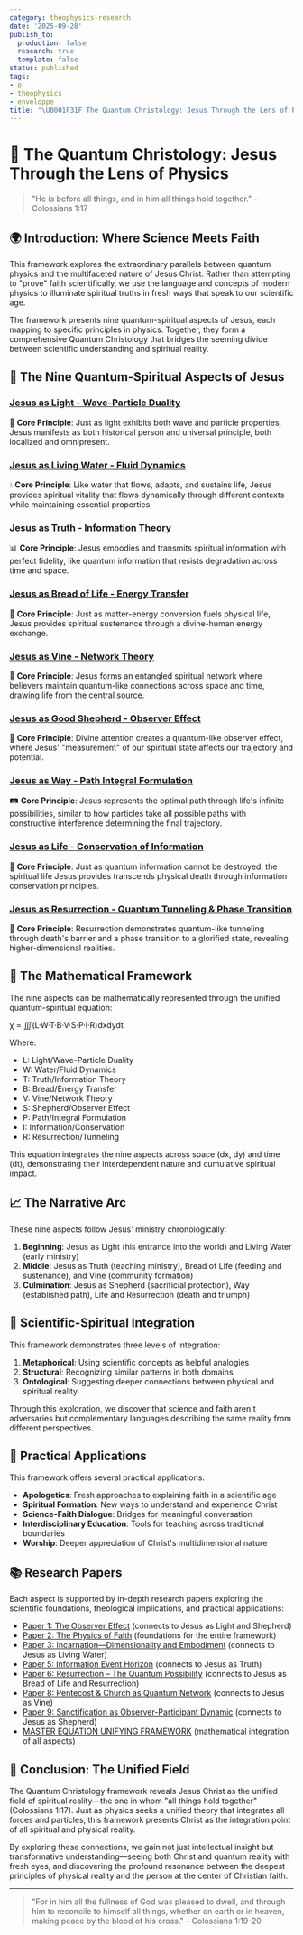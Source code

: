 ```yaml
---
category: theophysics-research
date: '2025-09-28'
publish_to:
  production: false
  research: true
  template: false
status: published
tags:
- o
- theophysics
- enveloppe
title: "\U0001F31F The Quantum Christology: Jesus Through the Lens of Physics"
---
```

   
# 🌟 The Quantum Christology: Jesus Through the Lens of Physics   
   
> "He is before all things, and in him all things hold together." - Colossians 1:17   
   
## 🌍 Introduction: Where Science Meets Faith   
   
This framework explores the extraordinary parallels between quantum physics and the multifaceted nature of Jesus Christ. Rather than attempting to "prove" faith scientifically, we use the language and concepts of modern physics to illuminate spiritual truths in fresh ways that speak to our scientific age.   
   
The framework presents nine quantum-spiritual aspects of Jesus, each mapping to specific principles in physics. Together, they form a comprehensive Quantum Christology that bridges the seeming divide between scientific understanding and spiritual reality.   
   
## 🧩 The Nine Quantum-Spiritual Aspects of Jesus   
   
### [Jesus as Light - Wave-Particle Duality](Jesus%20as%20Light%20-%20Wave-Particle%20Duality.md)   
🌟 **Core Principle**: Just as light exhibits both wave and particle properties, Jesus manifests as both historical person and universal principle, both localized and omnipresent.   
   
### [Jesus as Living Water - Fluid Dynamics](Jesus%20as%20Living%20Water%20-%20Fluid%20Dynamics.md)   
💧 **Core Principle**: Like water that flows, adapts, and sustains life, Jesus provides spiritual vitality that flows dynamically through different contexts while maintaining essential properties.   
   
### [Jesus as Truth - Information Theory](Jesus%20as%20Truth%20-%20Information%20Theory.md)   
📊 **Core Principle**: Jesus embodies and transmits spiritual information with perfect fidelity, like quantum information that resists degradation across time and space.   
   
### [Jesus as Bread of Life - Energy Transfer](Jesus%20as%20Bread%20of%20Life%20-%20Energy%20Transfer.md)   
🍞 **Core Principle**: Just as matter-energy conversion fuels physical life, Jesus provides spiritual sustenance through a divine-human energy exchange.   
   
### [Jesus as Vine - Network Theory](Jesus%20as%20Vine%20-%20Network%20Theory.md)   
🌿 **Core Principle**: Jesus forms an entangled spiritual network where believers maintain quantum-like connections across space and time, drawing life from the central source.   
   
### [Jesus as Good Shepherd - Observer Effect](Jesus%20as%20Good%20Shepherd%20-%20Observer%20Effect.md)   
🐑 **Core Principle**: Divine attention creates a quantum-like observer effect, where Jesus' "measurement" of our spiritual state affects our trajectory and potential.   
   
### [Jesus as Way - Path Integral Formulation](Jesus%20as%20Way%20-%20Path%20Integral%20Formulation.md)   
🛤️ **Core Principle**: Jesus represents the optimal path through life's infinite possibilities, similar to how particles take all possible paths with constructive interference determining the final trajectory.   
   
### [Jesus as Life - Conservation of Information](Loose%20MD/Jesus%20as%20Life%20-%20Conservation%20of%20Information.md)   
🌱 **Core Principle**: Just as quantum information cannot be destroyed, the spiritual life Jesus provides transcends physical death through information conservation principles.   
   
### [Jesus as Resurrection - Quantum Tunneling & Phase Transition](Loose%20MD/Jesus%20as%20Resurrection%20-%20Quantum%20Tunneling%20&%20Phase%20Transition.md)   
🌅 **Core Principle**: Resurrection demonstrates quantum-like tunneling through death's barrier and a phase transition to a glorified state, revealing higher-dimensional realities.   
   
## 🧪 The Mathematical Framework   
   
The nine aspects can be mathematically represented through the unified quantum-spiritual equation:   
   
χ = ∭(L·W·T·B·V·S·P·I·R)dxdydt   
   
Where:   
   
- L: Light/Wave-Particle Duality   
- W: Water/Fluid Dynamics   
- T: Truth/Information Theory   
- B: Bread/Energy Transfer   
- V: Vine/Network Theory   
- S: Shepherd/Observer Effect   
- P: Path/Integral Formulation   
- I: Information/Conservation   
- R: Resurrection/Tunneling   
   
This equation integrates the nine aspects across space (dx, dy) and time (dt), demonstrating their interdependent nature and cumulative spiritual impact.   
   
## 📈 The Narrative Arc   
   
These nine aspects follow Jesus' ministry chronologically:   
   
1. **Beginning**: Jesus as Light (his entrance into the world) and Living Water (early ministry)   
2. **Middle**: Jesus as Truth (teaching ministry), Bread of Life (feeding and sustenance), and Vine (community formation)   
3. **Culmination**: Jesus as Shepherd (sacrificial protection), Way (established path), Life and Resurrection (death and triumph)   
   
## 🔮 Scientific-Spiritual Integration   
   
This framework demonstrates three levels of integration:   
   
1. **Metaphorical**: Using scientific concepts as helpful analogies   
2. **Structural**: Recognizing similar patterns in both domains   
3. **Ontological**: Suggesting deeper connections between physical and spiritual reality   
   
Through this exploration, we discover that science and faith aren't adversaries but complementary languages describing the same reality from different perspectives.   
   
## 🧠 Practical Applications   
   
This framework offers several practical applications:   
   
   
- **Apologetics**: Fresh approaches to explaining faith in a scientific age   
- **Spiritual Formation**: New ways to understand and experience Christ   
- **Science-Faith Dialogue**: Bridges for meaningful conversation   
- **Interdisciplinary Education**: Tools for teaching across traditional boundaries   
- **Worship**: Deeper appreciation of Christ's multidimensional nature   
   
## 📚 Research Papers   
   
Each aspect is supported by in-depth research papers exploring the scientific foundations, theological implications, and practical applications:   
   
   
- [Paper 1: The Observer Effect](Paper%201:%20The%20Observer%20Effect.md) (connects to Jesus as Light and Shepherd)   
- [Paper 2: The Physics of Faith](Paper%202:%20The%20Physics%20of%20Faith.md) (foundations for the entire framework)   
- [Paper 3: Incarnation—Dimensionality and Embodiment](Paper%203:%20Incarnation%E2%80%94Dimensionality%20and%20Embodiment.md) (connects to Jesus as Living Water)   
- [Paper 5: Information Event Horizon](Paper%205:%20Information%20Event%20Horizon.md) (connects to Jesus as Truth)   
- [Paper 6: Resurrection – The Quantum Possibility](Paper%206:%20Resurrection%20%E2%80%93%20The%20Quantum%20Possibility.md) (connects to Jesus as Bread of Life and Resurrection)   
- [Paper 8: Pentecost & Church as Quantum Network](Paper%208:%20Pentecost%20&%20Church%20as%20Quantum%20Network.md) (connects to Jesus as Vine)   
- [Paper 9: Sanctification as Observer-Participant Dynamic](Paper%209:%20Sanctification%20as%20Observer-Participant%20Dynamic.md) (connects to Jesus as Shepherd)   
- [MASTER EQUATION UNIFYING FRAMEWORK](MASTER%20EQUATION%20UNIFYING%20FRAMEWORK.md) (mathematical integration of all aspects)   
   
## 🌅 Conclusion: The Unified Field   
   
The Quantum Christology framework reveals Jesus Christ as the unified field of spiritual reality—the one in whom "all things hold together" (Colossians 1:17). Just as physics seeks a unified theory that integrates all forces and particles, this framework presents Christ as the integration point of all spiritual and physical reality.   
   
By exploring these connections, we gain not just intellectual insight but transformative understanding—seeing both Christ and quantum reality with fresh eyes, and discovering the profound resonance between the deepest principles of physical reality and the person at the center of Christian faith.   
   
   
---   
   
> "For in him all the fullness of God was pleased to dwell, and through him to reconcile to himself all things, whether on earth or in heaven, making peace by the blood of his cross." - Colossians 1:19-20
